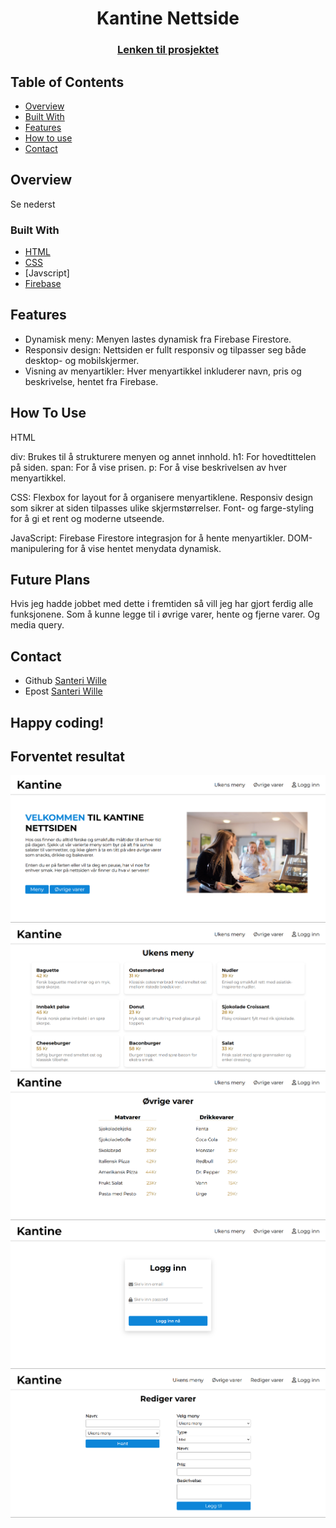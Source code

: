 <h1 align="center">Kantine Nettside</h1>
<div align="center">
  <h3>
    <a href="https://github.com/SanteriWille/KantineNettside">
      Lenken til prosjektet
    </a>
  </h3>
</div>
<!-- TABLE OF CONTENTS -->

## Table of Contents

- [Overview](#overview)
- [Built With](#built-with)
- [Features](#features)
- [How to use](#how-to-use)
- [Contact](#contact)

<!-- OVERVIEW -->
## Overview
Se nederst

### Built With
- [HTML](https://www.w3schools.com/html/)
- [CSS](https://www.w3schools.com/css/default.asp)
- [Javscript]
- [Firebase](https://firebase.google.com/docs/firestore)

## Features
- Dynamisk meny: Menyen lastes dynamisk fra Firebase Firestore.
- Responsiv design: Nettsiden er fullt responsiv og tilpasser seg både desktop- og mobilskjermer.
- Visning av menyartikler: Hver menyartikkel inkluderer navn, pris og beskrivelse, hentet fra Firebase.

## How To Use
HTML

div: Brukes til å strukturere menyen og annet innhold.
h1: For hovedtittelen på siden.
span: For å vise prisen.
p: For å vise beskrivelsen av hver menyartikkel.

CSS:
Flexbox for layout for å organisere menyartiklene.
Responsiv design som sikrer at siden tilpasses ulike skjermstørrelser.
Font- og farge-styling for å gi et rent og moderne utseende.

JavaScript:
Firebase Firestore integrasjon for å hente menyartikler.
DOM-manipulering for å vise hentet menydata dynamisk.

## Future Plans
Hvis jeg hadde jobbet med dette i fremtiden så vill jeg har gjort ferdig alle funksjonene. Som å kunne legge til i øvrige varer, hente og fjerne varer. Og media query.

## Contact
- Github [Santeri Wille](https://github.com/SanteriWille)
- Epost [Santeri Wille](mailto:santeriwille@gmail.com)

## Happy coding!

## Forventet resultat
![image_1](./img/img1.png)
![image_2](./img/img2.png)
![image_3](./img/img3.png)
![image_4](./img/img4.png)
![image_5](./img/img5.png)
